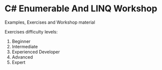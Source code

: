 # C# Enumerable And LINQ Workshop
Examples, Exercises and Workshop material

Exercises difficulty levels:
1. Beginner
2. Intermediate
3. Experienced Developer
4. Advanced
5. Expert
